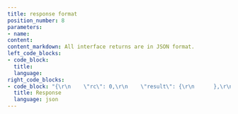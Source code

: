 ```yaml
---
title: response format
position_number: 8
parameters:
- name:
content:
content_markdown: All interface returns are in JSON format.
left_code_blocks:
- code_block:
  title:
  language:
right_code_blocks:
- code_block: "{\r\n    \"rc\": 0,\r\n    \"result\": {\r\n      },\r\n    \"mc\": \"SUCCESS\"\r\n    \"ma\": []\r\n}"
  title: Response
  language: json
---
```

